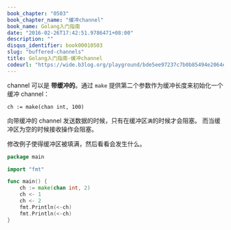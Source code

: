 ```yaml
---
book_chapter: "0503"
book_chapter_name: "缓冲channel"
book_name: Golang入门指南
date: "2016-02-26T17:42:51.9786471+08:00"
description: ""
disqus_identifier: book00010503
slug: "buffered-channels"
title: Golang入门指南-缓冲channel
codeurl: "https://wide.b3log.org/playground/bde5ee97237c7b0b85494e2064e6bf07.go"
---
```


channel 可以是 **带缓冲的**。通过 `make` 提供第二个参数作为缓冲长度来初始化一个缓冲 channel：

	ch := make(chan int, 100)

向带缓冲的 channel 发送数据的时候，只有在缓冲区`满`的时候才会阻塞。
而当缓冲区为空的时候接收操作会阻塞。

修改例子使得缓冲区被填满，然后看看会发生什么。

```go
package main

import "fmt"

func main() {
	ch := make(chan int, 2)
	ch <- 1
	ch <- 2
	fmt.Println(<-ch)
	fmt.Println(<-ch)
}

```

